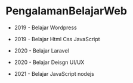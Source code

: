 # PengalamanBelajarWeb 
* 2019 - Belajar Wordpress

* 2019 - Belajar Html Css JavaScript

* 2020 - Belajar Laravel

* 2020 - Belajar Deisgn UI/UX

* 2021 - Belajar JavaScript  nodejs


 
 



